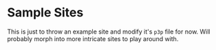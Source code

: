 # Sample Sites

This is just to throw an example site and modify it's `p3p` file for now. Will probably morph into more intricate sites to play around with.